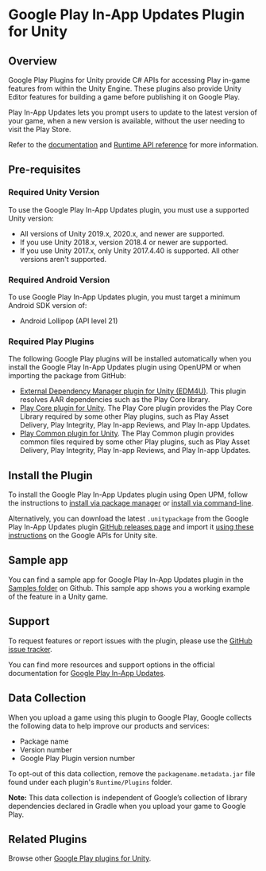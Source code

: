 # Google Play In-App Updates Plugin for Unity

## Overview

Google Play Plugins for Unity provide C# APIs for accessing Play in-game features from within the Unity Engine. These plugins also provide Unity Editor features for building a game before publishing it on Google Play.  

Play In-App Updates lets you prompt users to update to the latest version of your game, when a new version is available, without the user needing to visit the Play Store.

Refer to the [documentation](https://developer.android.com/guide/playcore/in-app-updates/unity) and [Runtime API reference](https://developer.android.com/reference/unity/namespace/Google/Play/AppUpdate) for more information.

## Pre-requisites

### Required Unity Version

To use the Google Play In-App Updates plugin, you must use a supported Unity version:
- All versions of Unity 2019.x, 2020.x, and newer are supported.
- If you use Unity 2018.x, version 2018.4 or newer are supported.
- If you use Unity 2017.x, only Unity 2017.4.40 is supported. All other versions aren't supported.

### Required Android Version
To use Google Play In-App Updates plugin, you must target a minimum Android SDK version of: 
- Android Lollipop (API level 21)

### Required Play Plugins

The following Google Play plugins will be installed automatically when you install the Google Play In-App Updates plugin using OpenUPM or when importing the package from GitHub:
- [External Dependency Manager plugin for Unity (EDM4U)](https://github.com/googlesamples/unity-jar-resolver). This plugin resolves AAR dependencies such as the Play Core library.
- [Play Core plugin for Unity](https://github.com/google/play-core-unity). The Play Core plugin provides the Play Core Library required by some other Play plugins, such as Play Asset Delivery, Play Integrity, Play In-app Reviews, and Play In-app Updates.
- [Play Common plugin for Unity](https://github.com/google/play-common-unity). The Play Common plugin provides common files required by some other Play plugins, such as Play Asset Delivery, Play Integrity, Play In-app Reviews, and Play In-app Updates.

## Install the Plugin

To install the Google Play In-App Updates plugin using Open UPM, follow the instructions to [install via package manager](https://openupm.com/packages/com.google.play.appupdate/#modal-manualinstallation) or [install via command-line](https://openupm.com/packages/com.google.play.appupdate/#modal-commandlinetool).

Alternatively, you can download the latest `.unitypackage` from the Google Play In-App Updates plugin [GitHub releases page](https://github.com/google/play-in-app-updates-unity/releases) and import it [using these instructions](https://developers.google.com/unity/instructions#install-unitypackage) on the Google APIs for Unity site.

## Sample app
You can find a sample app for Google Play In-App Updates plugin in the [Samples folder](Samples) on Github. This sample app shows you a working example of the feature in a Unity game.

## Support

To request features or report issues with the plugin, please use the [GitHub issue tracker](https://github.com/google/play-in-app-updates-unity/issues).

You can find more resources and support options in the official documentation for [Google Play In-App Updates](https://developer.android.com/guide/playcore/in-app-updates).

## Data Collection

When you upload a game using this plugin to Google Play, Google collects the following data to help improve our products and services:
- Package name
- Version number
- Google Play Plugin version number

To opt-out of this data collection, remove the `packagename.metadata.jar` file found under each plugin's `Runtime/Plugins` folder.

**Note:** This data collection is independent of Google’s collection of library dependencies declared in Gradle when you upload your game to Google Play.

## Related Plugins

Browse other [Google Play plugins for Unity](https://developers.google.com/unity/packages#google_play).
